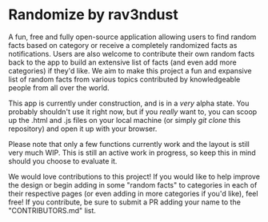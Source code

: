 # Randomize by rav3ndust
A fun, free and fully open-source application allowing users to find random facts based on category or receive a completely randomized facts as notifications. Users are also welcome to contribute their own random facts back to the app to build an extensive list of facts (and even add more categories) if they'd like. We aim to make this project a fun and expansive list of random facts from various topics contributed by knowledgeable people from all over the world.

This app is currently under construction, and is in a *very* alpha state. You probably shouldn't use it right now, but if you *really* want to, you can scoop up the .html and .js files on your local machine (or simply *git clone* this repository) and open it up with your browser. 

Please note that only a few functions currently work and the layout is still very much WIP. This is still an active work in progress, so keep this in mind should you choose to evaluate it.

We would love contributions to this project! If you would like to help improve the design or begin adding in some "random facts" to categories in each of their respective pages (or even adding in more categories if you'd like), feel free! If you contribute, be sure to submit a PR adding your name to the "CONTRIBUTORS.md" list.
